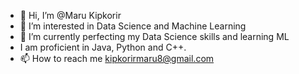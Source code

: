 - 👋 Hi, I’m @Maru Kipkorir
- 👀 I’m interested in Data Science and Machine Learning
- 🌱 I’m currently perfecting my Data Science skills and learning ML
-    I am proficient in Java, Python and C++.
- 📫 How to reach me kipkorirmaru8@gmail.com

<!---
MaruKipkorir/MaruKipkorir is a ✨ special ✨ repository because its `README.md` (this file) appears on your GitHub profile.
You can click the Preview link to take a look at your changes.
--->
